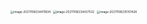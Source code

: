 





<img src="https://tva1.sinaimg.cn/large/008i3skNly1gw8695kocuj31ye0r0wkc.jpg" alt="image-20211108234411834" style="zoom: 33%;" />





<img src="https://tva1.sinaimg.cn/large/008i3skNly1gw869lkfv7j317p0u0n04.jpg" alt="image-20211108234437532" style="zoom:33%;" />





<img src="https://tva1.sinaimg.cn/large/008i3skNly1gw86g9a78gj31fp0u042x.jpg" alt="image-20211108235101428" style="zoom:33%;" />
